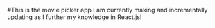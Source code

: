 #This is the movie picker app I am currently making and incrementally updating as I further my knowledge in React.js!
